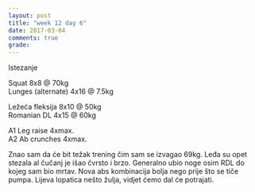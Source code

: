 ```yaml
---
layout: post
title: "week 12 day 6"
date: 2017-03-04
comments: true
grade:
---
```


Istezanje

Squat 8x8 @ 70kg  
Lunges (alternate) 4x16 @ 7.5kg  

Ležeća fleksija 8x10 @ 50kg  
Romanian DL 4x15 @ 60kg  

A1 Leg raise 4xmax.   
A2 Ab crunches 4xmax.  

Znao sam da će bit težak trening čim sam se izvagao 69kg. Leđa su opet stezala al čučanj je išao čvrsto i brzo. Generalno ubio noge osim RDL do kojeg sam bio mrtav. Nova abs kombinacija bolja nego prije što se tiče pumpa. Lijeva lopatica nešto žulja, vidjet ćemo dal će potrajati.
